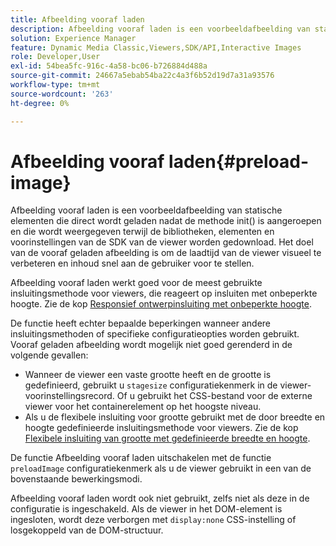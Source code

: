 ```yaml
---
title: Afbeelding vooraf laden
description: Afbeelding vooraf laden is een voorbeeldafbeelding van statische elementen die direct wordt geladen nadat de methode init() is aangeroepen en die wordt weergegeven terwijl de bibliotheken, elementen en voorinstellingen van de SDK van de viewer worden gedownload. Het doel van de vooraf geladen afbeelding is om de laadtijd van de viewer visueel te verbeteren en inhoud snel aan de gebruiker voor te stellen.
solution: Experience Manager
feature: Dynamic Media Classic,Viewers,SDK/API,Interactive Images
role: Developer,User
exl-id: 54bea5fc-916c-4a58-bc06-b726884d488a
source-git-commit: 24667a5ebab54ba22c4a3f6b52d19d7a31a93576
workflow-type: tm+mt
source-wordcount: '263'
ht-degree: 0%

---
```


# Afbeelding vooraf laden{#preload-image}

Afbeelding vooraf laden is een voorbeeldafbeelding van statische elementen die direct wordt geladen nadat de methode init() is aangeroepen en die wordt weergegeven terwijl de bibliotheken, elementen en voorinstellingen van de SDK van de viewer worden gedownload. Het doel van de vooraf geladen afbeelding is om de laadtijd van de viewer visueel te verbeteren en inhoud snel aan de gebruiker voor te stellen.

Afbeelding vooraf laden werkt goed voor de meest gebruikte insluitingsmethode voor viewers, die reageert op insluiten met onbeperkte hoogte. Zie de kop [Responsief ontwerpinsluiting met onbeperkte hoogte](../../c-html5-aem-asset-viewers/c-html5-aem-interactive-images/c-html5-aem-interactive-images.md#section-6bb5d3c502544ad18a58eafe12a13435).

De functie heeft echter bepaalde beperkingen wanneer andere insluitingsmethoden of specifieke configuratieopties worden gebruikt. Vooraf geladen afbeelding wordt mogelijk niet goed gerenderd in de volgende gevallen:

* Wanneer de viewer een vaste grootte heeft en de grootte is gedefinieerd, gebruikt u `stagesize` configuratiekenmerk in de viewer-voorinstellingsrecord. Of u gebruikt het CSS-bestand voor de externe viewer voor het containerelement op het hoogste niveau.
* Als u de flexibele insluiting voor grootte gebruikt met de door breedte en hoogte gedefinieerde insluitingsmethode voor viewers. Zie de kop [Flexibele insluiting van grootte met gedefinieerde breedte en hoogte](../../c-html5-aem-asset-viewers/c-html5-aem-interactive-images/c-html5-aem-interactive-images.md#section-6bb5d3c502544ad18a58eafe12a13435).

De functie Afbeelding vooraf laden uitschakelen met de functie `preloadImage` configuratiekenmerk als u de viewer gebruikt in een van de bovenstaande bewerkingsmodi.

Afbeelding vooraf laden wordt ook niet gebruikt, zelfs niet als deze in de configuratie is ingeschakeld. Als de viewer in het DOM-element is ingesloten, wordt deze verborgen met `display:none` CSS-instelling of losgekoppeld van de DOM-structuur.
